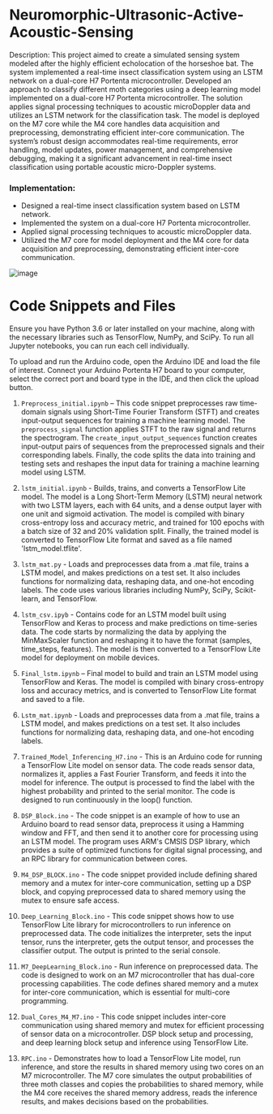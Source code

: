 # Neuromorphic-Ultrasonic-Active-Acoustic-Sensing

Description: This project aimed to create a simulated sensing system modeled after the highly efficient echolocation of the horseshoe bat. The system implemented a real-time insect classification system using an LSTM network on a dual-core H7 Portenta microcontroller. Developed an approach to classify different moth categories using a deep learning model implemented on a dual-core H7 Portenta microcontroller. The solution applies signal processing techniques to acoustic microDoppler data and utilizes an LSTM network for the classification task. The model is deployed on the M7 core while the M4 core handles data acquisition and preprocessing, demonstrating efficient inter-core communication. The system’s robust design accommodates real-time requirements, error handling, model updates, power management, and comprehensive debugging, making it a significant advancement in real-time insect classification using portable acoustic micro-Doppler systems.

### Implementation:
* Designed a real-time insect classification system based on LSTM network.
* Implemented the system on a dual-core H7 Portenta microcontroller.
* Applied signal processing techniques to acoustic microDoppler data.
* Utilized the M7 core for model deployment and the M4 core for data acquisition and preprocessing, demonstrating efficient inter-core communication.

![image](https://github.com/travislatchman/Neuromorphic-Ultrasonic-Active-Acoustic-Sensing/assets/32372013/14897be5-13fd-43aa-9798-7fb2aab514b3)

# Code Snippets and Files

Ensure you have Python 3.6 or later installed on your machine, along with the necessary libraries such as TensorFlow, NumPy, and SciPy. To run all Jupyter notebooks, you can run each cell individually.

To upload and run the Arduino code, open the Arduino IDE and load the file of interest. Connect your Arduino Portenta H7 board to your computer, select the correct port and board type in the IDE, and then click the upload button.


1. `Preprocess_initial.ipynb` – This code snippet preprocesses raw time-domain signals using Short-Time Fourier Transform (STFT) and creates input-output sequences for training a machine learning model. The `preprocess_signal` function applies STFT to the raw signal and returns the spectrogram. The `create_input_output_sequences` function creates input-output pairs of sequences from the preprocessed signals and their corresponding labels. Finally, the code splits the data into training and testing sets and reshapes the input data for training a machine learning model using LSTM.  

2. `lstm_initial.ipynb` - Builds, trains, and converts a TensorFlow Lite model. The model is a Long Short-Term Memory (LSTM) neural network with two LSTM layers, each with 64 units, and a dense output layer with one unit and sigmoid activation. The model is compiled with binary cross-entropy loss and accuracy metric, and trained for 100 epochs with a batch size of 32 and 20% validation split. Finally, the trained model is converted to TensorFlow Lite format and saved as a file named 'lstm_model.tflite'.  

3. `lstm_mat.py` - Loads and preprocesses data from a .mat file, trains a LSTM model, and makes predictions on a test set. It also includes functions for normalizing data, reshaping data, and one-hot encoding labels. The code uses various libraries including NumPy, SciPy, Scikit-learn, and TensorFlow.  

4. `lstm_csv.ipyb` - Contains code for an LSTM model built using TensorFlow and Keras to process and make predictions on time-series data. The code starts by normalizing the data by applying the MinMaxScaler function and reshaping it to have the format (samples, time_steps, features). The model is then converted to a TensorFlow Lite model for deployment on mobile devices. 

5. `Final_lstm.ipynb` – Final model to build and train an LSTM model using TensorFlow and Keras. The model is compiled with binary cross-entropy loss and accuracy metrics, and is converted to TensorFlow Lite format and saved to a file.  

6. `Lstm_mat.ipynb` - Loads and preprocesses data from a .mat file, trains a LSTM model, and makes predictions on a test set. It also includes functions for normalizing data, reshaping data, and one-hot encoding labels.  

7. `Trained_Model_Inferencing_H7.ino` - This is an Arduino code for running a TensorFlow Lite model on sensor data. The code reads sensor data, normalizes it, applies a Fast Fourier Transform, and feeds it into the model for inference. The output is processed to find the label with the highest probability and printed to the serial monitor. The code is designed to run continuously in the loop() function.  

8. `DSP_Block.ino` - The code snippet is an example of how to use an Arduino board to read sensor data, preprocess it using a Hamming window and FFT, and then send it to another core for processing using an LSTM model. The program uses ARM's CMSIS DSP library, which provides a suite of optimized functions for digital signal processing, and an RPC library for communication between cores.  

9. `M4_DSP_BLOCK.ino` - The code snippet provided include defining shared memory and a mutex for inter-core communication, setting up a DSP block, and copying preprocessed data to shared memory using the mutex to ensure safe access.  

10. `Deep_Learning_Block.ino` - This code snippet shows how to use TensorFlow Lite library for microcontrollers to run inference on preprocessed data. The code initializes the interpreter, sets the input tensor, runs the interpreter, gets the output tensor, and processes the classifier output. The output is printed to the serial console.  

11. `M7_DeepLearning_Block.ino` - Run inference on preprocessed data. The code is designed to work on an M7 microcontroller that has dual-core processing capabilities. The code defines shared memory and a mutex for inter-core communication, which is essential for multi-core programming.  

12. `Dual_Cores_M4_M7.ino` - This code snippet includes inter-core communication using shared memory and mutex for efficient processing of sensor data on a microcontroller. DSP block setup and processing, and deep learning block setup and inference using TensorFlow Lite.  

13. `RPC.ino` - Demonstrates how to load a TensorFlow Lite model, run inference, and store the results in shared memory using two cores on an M7 microcontroller. The M7 core simulates the output probabilities of three moth classes and copies the probabilities to shared memory, while the M4 core receives the shared memory address, reads the inference results, and makes decisions based on the probabilities.  
